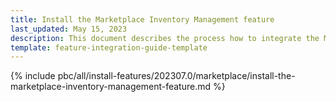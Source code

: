 ```yaml
---
title: Install the Marketplace Inventory Management feature
last_updated: May 15, 2023
description: This document describes the process how to integrate the Marketplace Inventory Management feature into a Spryker project.
template: feature-integration-guide-template
---
```


{% include pbc/all/install-features/202307.0/marketplace/install-the-marketplace-inventory-management-feature.md %} <!-- To edit, see /_includes/pbc/all/install-features/202307.0/marketplace/install-the-marketplace-inventory-management-feature.md -->
